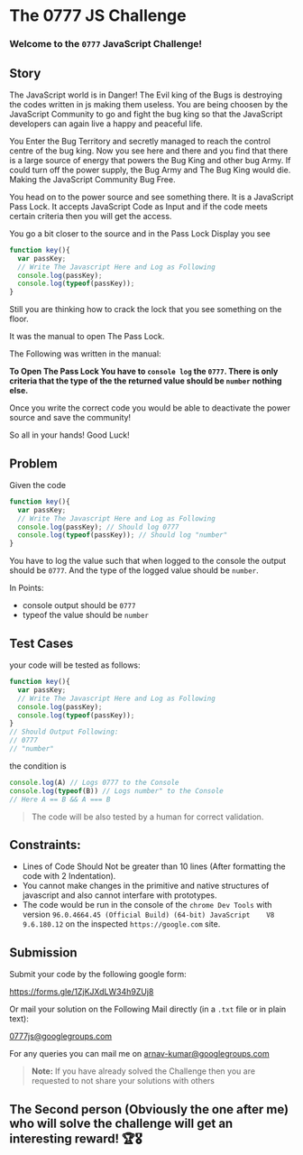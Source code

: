 # The 0777 JS Challenge

### Welcome to the `0777` JavaScript Challenge!

## Story

The JavaScript world is in Danger! The Evil king of the Bugs is destroying the codes written in js making them useless. You are being choosen by the JavaScript Community to go and fight the bug king so that the JavaScript developers can again live a happy and peaceful life. 

You Enter the Bug Territory and secretly managed to reach the control centre of the bug king. Now you see here and there and you find that there is a large source of energy that powers the Bug King and other bug Army. If could turn off the power supply, the Bug Army and The Bug King would die. Making the JavaScript Community Bug Free.

You head on to the power source and see something there. It is a JavaScript Pass Lock. It accepts JavaScript Code as Input and if the code meets certain criteria then you will get the access.

You go a bit closer to the source and in the Pass Lock Display you see 
```javascript
function key(){
  var passKey;
  // Write The Javascript Here and Log as Following
  console.log(passKey);
  console.log(typeof(passKey));
}
```
Still you are thinking how to crack the lock that you see something on the floor. 

It was the manual to open The Pass Lock.

The Following was written in the manual:

**To Open The Pass Lock You have to `console log` the `0777`. There is only criteria that the type of the the returned value should be `number` nothing else.**

Once you write the correct code you would be able to deactivate the power source and save the community!

So all in your hands!
Good Luck!

## Problem

Given the code

```javascript
function key(){
  var passKey;
  // Write The Javascript Here and Log as Following
  console.log(passKey); // Should log 0777
  console.log(typeof(passKey)); // Should log "number"
}
```
You have to log the value such that when logged to the console the output should be `0777`. And the type of the logged value should be `number`.

In Points:
* console output should be `0777`
* typeof the value should be `number`

## Test Cases

your code will be tested as follows:
```javascript
function key(){
  var passKey;
  // Write The Javascript Here and Log as Following
  console.log(passKey);
  console.log(typeof(passKey));
}
// Should Output Following:
// 0777
// "number"
```

the condition is
```js
console.log(A) // Logs 0777 to the Console
console.log(typeof(B)) // Logs number" to the Console
// Here A == B && A === B
```

> The code will be also tested by a human for correct validation.

## Constraints:

* Lines of Code Should Not be greater than 10 lines (After formatting the code with 2 Indentation).
* You cannot make changes in the primitive and native structures of javascript and also cannot interfare with prototypes.
* The code would be run in the console of the `chrome Dev Tools` with version `96.0.4664.45 (Official Build) (64-bit) JavaScript	V8 9.6.180.12` on the inspected `https://google.com` site.

## Submission

Submit your code by the following google form:

https://forms.gle/1ZjKJXdLW34h9ZUj8

Or mail your solution on the Following Mail directly (in a `.txt` file or in plain text): 

0777js@googlegroups.com

For any queries you can mail me on arnav-kumar@googlegroups.com

> **Note:** If you have already solved the Challenge then you are requested to not share your solutions with others

## The Second person (Obviously the one after me) who will solve the challenge will get an interesting reward! 🏆🎖️
